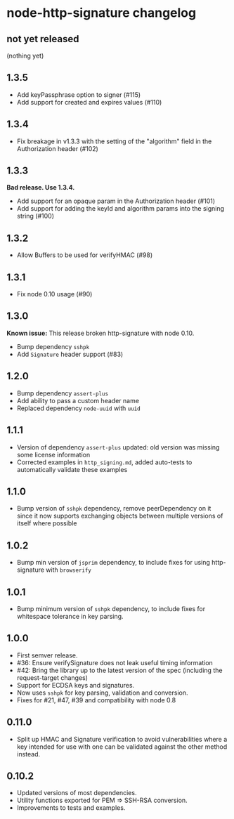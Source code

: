 # node-http-signature changelog

## not yet released

(nothing yet)

## 1.3.5

 - Add keyPassphrase option to signer (#115)
 - Add support for created and expires values (#110)

## 1.3.4

- Fix breakage in v1.3.3 with the setting of the "algorithm" field in the
  Authorization header (#102)

## 1.3.3

**Bad release. Use 1.3.4.**

 - Add support for an opaque param in the Authorization header (#101)
 - Add support for adding the keyId and algorithm params into the signing string (#100)

## 1.3.2

- Allow Buffers to be used for verifyHMAC (#98)

## 1.3.1

- Fix node 0.10 usage (#90)

## 1.3.0

**Known issue:** This release broken http-signature with node 0.10.

- Bump dependency `sshpk`
- Add `Signature` header support (#83)

## 1.2.0

- Bump dependency `assert-plus`
- Add ability to pass a custom header name
- Replaced dependency `node-uuid` with `uuid`

## 1.1.1

- Version of dependency `assert-plus` updated: old version was missing
  some license information
- Corrected examples in `http_signing.md`, added auto-tests to
  automatically validate these examples

## 1.1.0

- Bump version of `sshpk` dependency, remove peerDependency on it since
  it now supports exchanging objects between multiple versions of itself
  where possible

## 1.0.2

- Bump min version of `jsprim` dependency, to include fixes for using
  http-signature with `browserify`

## 1.0.1

- Bump minimum version of `sshpk` dependency, to include fixes for
  whitespace tolerance in key parsing.

## 1.0.0

- First semver release.
- #36: Ensure verifySignature does not leak useful timing information
- #42: Bring the library up to the latest version of the spec (including the
       request-target changes)
- Support for ECDSA keys and signatures.
- Now uses `sshpk` for key parsing, validation and conversion.
- Fixes for #21, #47, #39 and compatibility with node 0.8

## 0.11.0

- Split up HMAC and Signature verification to avoid vulnerabilities where a
  key intended for use with one can be validated against the other method
  instead.

## 0.10.2

- Updated versions of most dependencies.
- Utility functions exported for PEM => SSH-RSA conversion.
- Improvements to tests and examples.
